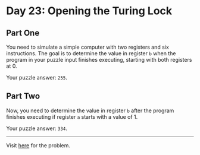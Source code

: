 # Day 23: Opening the Turing Lock

## Part One

You need to simulate a simple computer with two registers and six instructions. The goal is to determine the value in register `b` when the program in your puzzle input finishes executing, starting with both registers at 0.

Your puzzle answer: `255`.

## Part Two

Now, you need to determine the value in register `b` after the program finishes executing if register `a` starts with a value of 1.

Your puzzle answer: `334`.

***************

Visit [here](https://adventofcode.com/2015/day/23) for the problem.